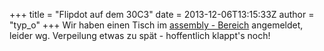 +++
title = "Flipdot auf dem 30C3"
date = 2013-12-06T13:15:33Z
author = "typ_o"
+++
Wir haben einen Tisch im [assembly -
Bereich](https://events.ccc.de/congress/2013/wiki/Assembly:Flipdot_hackerspace_Kassel)
angemeldet, leider wg. Verpeilung etwas zu spät - hoffentlich klappt's
noch\!
